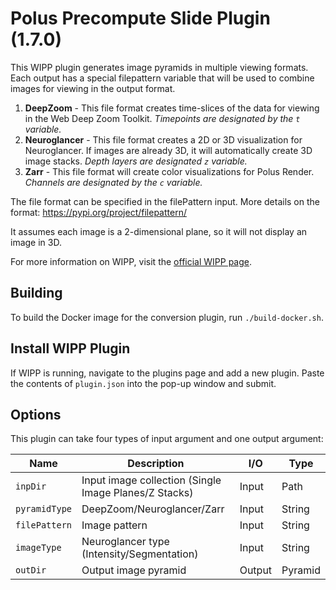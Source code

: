 # Polus Precompute Slide Plugin (1.7.0)

This WIPP plugin generates image pyramids in multiple viewing formats. Each
output has a special filepattern variable that will be used to combine images
for viewing in the output format.

1) **DeepZoom** - This file format creates time-slices of the data for viewing
in the Web Deep Zoom Toolkit. *Timepoints are designated by the `t` variable.*
2) **Neuroglancer** - This file format creates a 2D or 3D visualization for Neuroglancer. If images are already 3D, it will automatically create 3D image
stacks. *Depth layers are designated `z` variable.*
3) **Zarr** - This file format will create color visualizations for Polus
Render. *Channels are designated by the `c` variable.*

The file format can be specified in the filePattern input.
More details on the format: https://pypi.org/project/filepattern/

It assumes each image is a 2-dimensional plane, so it will not display an image
in 3D.

For more information on WIPP, visit the
[official WIPP page](https://isg.nist.gov/deepzoomweb/software/wipp).

## Building

To build the Docker image for the conversion plugin, run
`./build-docker.sh`.

## Install WIPP Plugin

If WIPP is running, navigate to the plugins page and add a new plugin. Paste the
contents of `plugin.json` into the pop-up window and submit.

## Options

This plugin can take four types of input argument and one output argument:

| Name          | Description                                           | I/O    | Type    |
| ------------- | ----------------------------------------------------- | ------ | ------- |
| `inpDir`      | Input image collection (Single Image Planes/Z Stacks) | Input  | Path    |
| `pyramidType` | DeepZoom/Neuroglancer/Zarr                            | Input  | String  |
| `filePattern` | Image pattern                                         | Input  | String  |
| `imageType`   | Neuroglancer type (Intensity/Segmentation)            | Input  | String  |
| `outDir`      | Output image pyramid                                  | Output | Pyramid |
